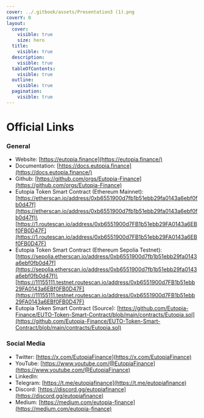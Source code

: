 ```yaml
---
cover: ../.gitbook/assets/Presentation3 (1).png
coverY: 0
layout:
  cover:
    visible: true
    size: hero
  title:
    visible: true
  description:
    visible: true
  tableOfContents:
    visible: true
  outline:
    visible: true
  pagination:
    visible: true
---
```


# Official Links

### General <a href="#general" id="general"></a>

* Website: [https://eutopia.finance](https://eutopia.finance/)
* Documentation: [https://docs.eutopia.finance](https://docs.eutopia.finance/)
* Github: [https://github.com/orgs/Eutopia-Finance](https://github.com/orgs/Eutopia-Finance)
* Eutopia Token Smart Contract (Ethereum Mainnet): \
  [https://etherscan.io/address/0xb6551900d7fb1b51ebb29fa0143a6ebf0fb0d47f](https://etherscan.io/address/0xb6551900d7fb1b51ebb29fa0143a6ebf0fb0d47f)\
  [https://1.routescan.io/address/0xb6551900d7FB1b51ebb29FA0143a6EBf0FB0D47F](https://1.routescan.io/address/0xb6551900d7FB1b51ebb29FA0143a6EBf0FB0D47F)
* Eutopia Token Smart Contract (Ethereum Sepolia Testnet): \
  [https://sepolia.etherscan.io/address/0xb6551900d7fb1b51ebb29fa0143a6ebf0fb0d47f](https://sepolia.etherscan.io/address/0xb6551900d7fb1b51ebb29fa0143a6ebf0fb0d47f)\
  [https://11155111.testnet.routescan.io/address/0xb6551900d7FB1b51ebb29FA0143a6EBf0FB0D47F](https://11155111.testnet.routescan.io/address/0xb6551900d7FB1b51ebb29FA0143a6EBf0FB0D47F)
* Eutopia Token Smart Contract (Source): [https://github.com/Eutopia-Finance/EUTO-Token-Smart-Contract/blob/main/contracts/Eutopia.sol](https://github.com/Eutopia-Finance/EUTO-Token-Smart-Contract/blob/main/contracts/Eutopia.sol)

### Social Media <a href="#social-media" id="social-media"></a>

* Twitter: [https://x.com/EutopiaFinance](https://x.com/EutopiaFinance)
* YouTube: [https://www.youtube.com/@EutopiaFinance](https://www.youtube.com/@EutopiaFinance)
* LinkedIn:
* Telegram: [https://t.me/eutopiafinance](https://t.me/eutopiafinance)
* Discord: [https://discord.gg/eutopiafinance](https://discord.gg/eutopiafinance)
* Medium: [https://medium.com/eutopia-finance](https://medium.com/eutopia-finance)

